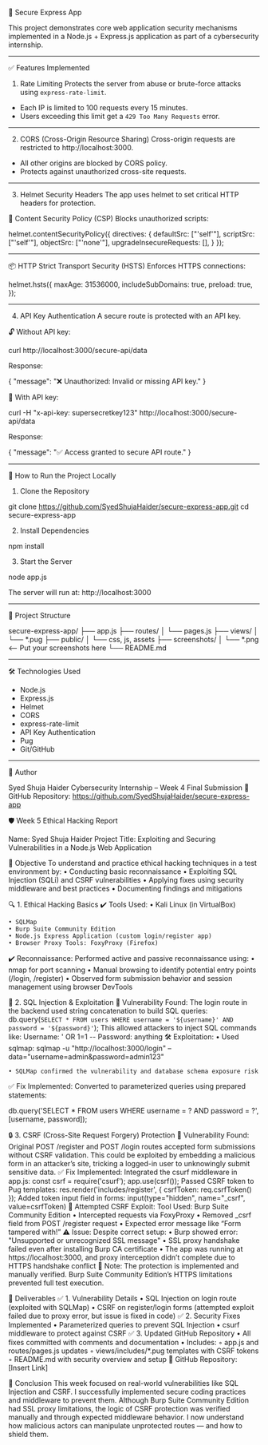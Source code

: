 🔐 Secure Express App

This project demonstrates core web application security mechanisms implemented in a Node.js + Express.js application as part of a cybersecurity internship.

---

✅ Features Implemented

1. Rate Limiting
Protects the server from abuse or brute-force attacks using `express-rate-limit`.

- Each IP is limited to 100 requests every 15 minutes.
- Users exceeding this limit get a `429 Too Many Requests` error.

---

2. CORS (Cross-Origin Resource Sharing)
Cross-origin requests are restricted to http://localhost:3000.

- All other origins are blocked by CORS policy.
- Protects against unauthorized cross-site requests.

---

3. Helmet Security Headers
The app uses helmet to set critical HTTP headers for protection.

🔐 Content Security Policy (CSP)
Blocks unauthorized scripts:

helmet.contentSecurityPolicy({
  directives: {
    defaultSrc: ["'self'"],
    scriptSrc: ["'self'"],
    objectSrc: ["'none'"],
    upgradeInsecureRequests: [],
  }
});

---

📦 HTTP Strict Transport Security (HSTS)
Enforces HTTPS connections:


helmet.hsts({
  maxAge: 31536000,
  includeSubDomains: true,
  preload: true,
});

---

4. API Key Authentication
A secure route is protected with an API key.

🔓 Without API key: 

curl http://localhost:3000/secure-api/data

Response:

{ "message": "❌ Unauthorized: Invalid or missing API key." }

🔐 With API key: 

curl -H "x-api-key: supersecretkey123" http://localhost:3000/secure-api/data

Response:

{ "message": "✅ Access granted to secure API route." }

---

🧪 How to Run the Project Locally

1. Clone the Repository 

git clone https://github.com/SyedShujaHaider/secure-express-app.git
cd secure-express-app


2. Install Dependencies 

npm install


3. Start the Server 

node app.js


The server will run at: http://localhost:3000

---

📁 Project Structure

secure-express-app/
├── app.js
├── routes/
│   └── pages.js
├── views/
│   └── *.pug
├── public/
│   └── css, js, assets
├── screenshots/
│   └── *.png   <-- Put your screenshots here
└── README.md


---

🛠 Technologies Used

- Node.js 
- Express.js 
- Helmet 
- CORS 
- express-rate-limit 
- API Key Authentication 
- Pug 
- Git/GitHub

---

🧠 Author

Syed Shuja Haider 
Cybersecurity Internship – Week 4 Final Submission 
🔗 GitHub Repository: https://github.com/SyedShujaHaider/secure-express-app

🛡️ Week 5 Ethical Hacking Report

Name: Syed Shuja Haider
Project Title: Exploiting and Securing Vulnerabilities in a Node.js Web Application

🎯 Objective
To understand and practice ethical hacking techniques in a test environment by:
    • Conducting basic reconnaissance
    • Exploiting SQL Injection (SQLi) and CSRF vulnerabilities
    • Applying fixes using security middleware and best practices
    • Documenting findings and mitigations

🔍 1. Ethical Hacking Basics
✔️ Tools Used:
    • Kali Linux (in VirtualBox)

      
    • SQLMap
    • Burp Suite Community Edition
    • Node.js Express Application (custom login/register app)
    • Browser Proxy Tools: FoxyProxy (Firefox)
✔️ Reconnaissance:
Performed active and passive reconnaissance using:
    • nmap for port scanning
    • Manual browsing to identify potential entry points (/login, /register)
    • Observed form submission behavior and session management using browser DevTools

💉 2. SQL Injection & Exploitation
🔎 Vulnerability Found:
The login route in the backend used string concatenation to build SQL queries:
db.query(`SELECT * FROM users WHERE username = '${username}' AND password = '${password}'`);
This allowed attackers to inject SQL commands like:
Username: ' OR 1=1 --
Password: anything
🛠️ Exploitation:
    • Used sqlmap:
      sqlmap -u "http://localhost:3000/login" –data="username=admin&password=admin123"
      
    • SQLMap confirmed the vulnerability and database schema exposure risk
✅ Fix Implemented:
Converted to parameterized queries using prepared statements:

db.query('SELECT * FROM users WHERE username = ? AND password = ?', [username, password]);

🔒 3. CSRF (Cross-Site Request Forgery) Protection
🔎 Vulnerability Found:
Original POST /register and POST /login routes accepted form submissions without CSRF validation.
This could be exploited by embedding a malicious form in an attacker’s site, tricking a logged-in user to unknowingly submit sensitive data.
✅ Fix Implemented:
Integrated the csurf middleware in app.js:
const csrf = require('csurf');
app.use(csrf());
Passed CSRF token to Pug templates:
res.render('includes/register', { csrfToken: req.csrfToken() });
Added token input field in forms:
input(type="hidden", name="_csrf", value=csrfToken)
🧪 Attempted CSRF Exploit:
Tool Used: Burp Suite Community Edition
    • Intercepted requests via FoxyProxy
    • Removed _csrf field from POST /register request
    • Expected error message like “Form tampered with!”
⚠️ Issue:
Despite correct setup:
    • Burp showed error: "Unsupported or unrecognized SSL message"
    • SSL proxy handshake failed even after installing Burp CA certificate
    • The app was running at https://localhost:3000, and proxy interception didn’t complete due to HTTPS handshake conflict
📝 Note: The protection is implemented and manually verified. Burp Suite Community Edition’s HTTPS limitations prevented full test execution.




📂 Deliverables
✅ 1. Vulnerability Details
    • SQL Injection on login route (exploited with SQLMap)
    • CSRF on register/login forms (attempted exploit failed due to proxy error, but issue is fixed in code)
✅ 2. Security Fixes Implemented
    • Parameterized queries to prevent SQL Injection
    • csurf middleware to protect against CSRF
✅ 3. Updated GitHub Repository
    • All fixes committed with comments and documentation
    • Includes:
        ◦ app.js and routes/pages.js updates
        ◦ views/includes/*.pug templates with CSRF tokens
        ◦ README.md with security overview and setup
🔗 GitHub Repository: [Insert Link]

📌 Conclusion
This week focused on real-world vulnerabilities like SQL Injection and CSRF. I successfully implemented secure coding practices and middleware to prevent them. Although Burp Suite Community Edition had SSL proxy limitations, the logic of CSRF protection was verified manually and through expected middleware behavior. I now understand how malicious actors can manipulate unprotected routes — and how to shield them.

